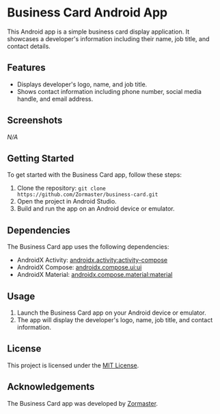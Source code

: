 # Business Card Android App

This Android app is a simple business card display application. It showcases a developer's information including their name, job title, and contact details.

## Features

- Displays developer's logo, name, and job title.
- Shows contact information including phone number, social media handle, and email address.

## Screenshots

_N/A_

## Getting Started

To get started with the Business Card app, follow these steps:

1. Clone the repository: `git clone https://github.com/Zormaster/business-card.git`
2. Open the project in Android Studio.
3. Build and run the app on an Android device or emulator.

## Dependencies

The Business Card app uses the following dependencies:

- AndroidX Activity: [androidx.activity:activity-compose](https://developer.android.com/jetpack/androidx/releases/activity)
- AndroidX Compose: [androidx.compose.ui:ui](https://developer.android.com/jetpack/androidx/releases/compose)
- AndroidX Material: [androidx.compose.material:material](https://developer.android.com/jetpack/androidx/releases/compose)

## Usage

1. Launch the Business Card app on your Android device or emulator.
2. The app will display the developer's logo, name, job title, and contact information.

## License

This project is licensed under the [MIT License](LICENSE).

## Acknowledgements

The Business Card app was developed by [Zormaster](https://github.com/Zormaster).
